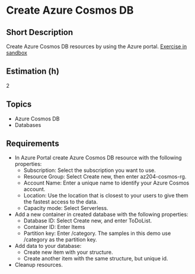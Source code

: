 # Create Azure Cosmos DB

## Short Description

Create Azure Cosmos DB resources by using the Azure portal.
[Exercise in sandbox](https://learn.microsoft.com/en-us/training/modules/explore-azure-cosmos-db/8-create-cosmos-db-resources-portal)

## Estimation (h)

2

## Topics

* Azure Cosmos DB
* Databases

## Requirements

* In Azure Portal create Azure Cosmos DB resource with the following properties:
  * Subscription: Select the subscription you want to use.
  * Resource Group: Select Create new, then enter az204-cosmos-rg.
  * Account Name: Enter a unique name to identify your Azure Cosmos account.
  * Location: Use the location that is closest to your users to give them the fastest access to the data.
  * Capacity mode: Select Serverless.
* Add a new container in created database with the following properties:
  * Database ID: Select Create new, and enter ToDoList.
  * Container ID: Enter Items
  * Partition key: Enter /category. The samples in this demo use /category as the partition key.
* Add data to your database:
  * Create new item with your structure.
  * Create another item with the same structure, but unique id.
* Cleanup resources.
